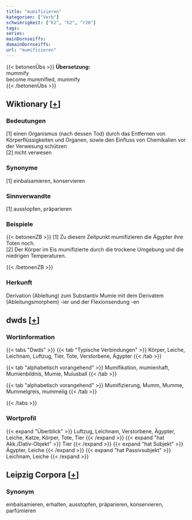 ```yaml
---
title: "mumifizieren"
kategorien: ["Verb"]
schwierigkeit: ["k2", "h2", "r20"]
tags:
series:
mainDornseiffs:
domainDornseiffs:
url: "mumifizieren"
---
```


{{< betonenÜbs >}}
**Übersetzung:**  
mummify  
become mummified, mummify  
{{< /betonenÜbs >}}

## Wiktionary [[+](https://de.wiktionary.org/wiki/mumifizieren)]

### Bedeutungen
[1] einen Organismus (nach dessen Tod) durch das Entfernen von Körperflüssigkeiten und Organen, sowie den Einfluss von Chemikalien vor der Verwesung schützen  
[2] nicht verwesen  

### Synonyme
[1] einbalsamieren, konservieren  

### Sinnverwandte
[1] ausstopfen, präparieren  

### Beispiele
{{< betonenZB >}}
[1] Zu diesem Zeitpunkt mumifizieren die Ägypter ihre Toten noch.  
[2] Der Körper im Eis mumifizierte durch die trockene Umgebung und die niedrigen Temperaturen.  

{{< /betonenZB >}}
### Herkunft
Derivation (Ableitung) zum Substantiv Mumie mit dem Derivatem (Ableitungsmorphem) -ier und der Flexionsendung -en  



## dwds [[+](https://www.dwds.de/wb/mumifizieren)]

### Wortinformation
{{< tabs "Dwds" >}}
{{< tab "Typische Verbindungen" >}}
Körper, Leiche, Leichnam, Luftzug, Tier, Tote, Verstorbene, Ägypter
{{< /tab >}}

{{< tab "alphabetisch vorangehend" >}}
Mumifikation, mumienhaft, Mumienbildnis, Mumie, Mulusball
{{< /tab >}}

{{< tab "alphabetisch vorangehend" >}}
Mumifizierung, Mumm, Mumme, Mummelgreis, mummelig
{{< /tab >}}

{{< /tabs >}}

### Wortprofil
{{< expand "Überblick" >}} Luftzug, Leichnam, Verstorbene, Ägypter, Leiche, Katze, Körper, Tote, Tier {{< /expand >}}
{{< expand "hat Akk./Dativ-Objekt" >}} Tier {{< /expand >}}
{{< expand "hat Subjekt" >}} Ägypter, Leiche {{< /expand >}}
{{< expand "hat Passivsubjekt" >}} Leichnam, Leiche {{< /expand >}}

## Leipzig Corpora [[+](https://corpora.uni-leipzig.de/en/res?word=mumifizieren&corpusId=deu_newscrawl-public_2018)]


### Synonym
einbalsamieren, erhalten, ausstopfen, präparieren, konservieren, parfümieren

